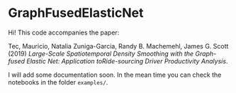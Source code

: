 # GraphFusedElasticNet

Hi! This code accompanies the paper:

Tec, Mauricio, Natalia Zuniga-Garcia, Randy B. Machemehl, James G. Scott (2019) *Large-Scale Spatiotemporal Density Smoothing with the Graph-fused Elastic Net: Application toRide-sourcing Driver Productivity Analysis*. 

I will add some documentation soon. In the mean time you can check the notebooks in the folder `examples/`.